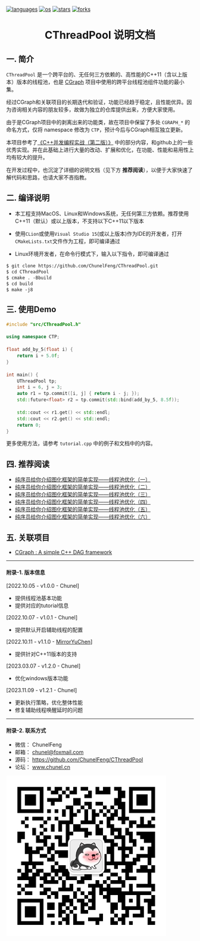 <p align="left">
  <a href="https://github.com/ChunelFeng/CThreadPool"><img src="https://badgen.net/badge/langs/C++/cyan?list=1" alt="languages"></a>
  <a href="https://github.com/ChunelFeng/CThreadPool"><img src="https://badgen.net/badge/os/MacOS,Linux,Windows/cyan?list=1" alt="os"></a>
  <a href="https://github.com/ChunelFeng/CThreadPool/stargazers"><img src="https://badgen.net/github/stars/ChunelFeng/CThreadPool?color=cyan" alt="stars"></a>
  <a href="https://github.com/ChunelFeng/CThreadPool/network/members"><img src="https://badgen.net/github/forks/ChunelFeng/CThreadPool?color=cyan" alt="forks"></a>
</p>

<h1 align="center">
  CThreadPool 说明文档
</h1>

## 一. 简介
`CThreadPool` 是一个跨平台的、无任何三方依赖的、高性能的C++11（含以上版本）版本的线程池，也是 [CGraph](https://github.com/ChunelFeng/CGraph) 项目中使用的跨平台线程池组件功能的最小集。

经过CGraph和关联项目的长期迭代和验证，功能已经趋于稳定，且性能优异。因为咨询相关内容的朋友较多，故做为独立的仓库提供出来，方便大家使用。

由于是CGraph项目中的剥离出来的功能类，故在项目中保留了多处 `CGRAPH_*` 的命名方式，仅将 namespace 修改为 `CTP`，预计今后与CGraph相互独立更新。

本项目参考了[《C++并发编程实战（第二版）》](https://nj.gitbooks.io/c/content/) 中的部分内容，和github上的一些优秀实现。并在此基础上进行大量的改动、扩展和优化，在功能、性能和易用性上均有较大的提升。

在开发过程中，也沉淀了详细的说明文档（见下方 <b>推荐阅读</b>），以便于大家快速了解代码和思路，也请大家不吝指教。

## 二. 编译说明
* 本工程支持MacOS、Linux和Windows系统，无任何第三方依赖。推荐使用C++11（默认）或以上版本，不支持以下C++11以下版本

* 使用`CLion`或使用`Visual Studio 15`(或以上版本)作为IDE的开发者，打开`CMakeLists.txt`文件作为工程，即可编译通过

* Linux环境开发者，在命令行模式下，输入以下指令，即可编译通过
```shell
$ git clone https://github.com/ChunelFeng/CThreadPool.git
$ cd CThreadPool
$ cmake . -Bbuild
$ cd build
$ make -j8
```

## 三. 使用Demo
```cpp
#include "src/CThreadPool.h"

using namespace CTP;

float add_by_5(float i) {
    return i + 5.0f;
}

int main() {
    UThreadPool tp;
    int i = 6, j = 3;
    auto r1 = tp.commit([i, j] { return i - j; });
    std::future<float> r2 = tp.commit(std::bind(add_by_5, 8.5f));

    std::cout << r1.get() << std::endl;
    std::cout << r2.get() << std::endl;
    return 0;
}
```
更多使用方法，请参考 `tutorial.cpp` 中的例子和文档中的内容。

## 四. 推荐阅读
* [纯序员给你介绍图化框架的简单实现——线程池优化（一）](http://www.chunel.cn/archives/cgraph-threadpool-1-introduce)
* [纯序员给你介绍图化框架的简单实现——线程池优化（二）](http://www.chunel.cn/archives/cgraph-threadpool-2-introduce)
* [纯序员给你介绍图化框架的简单实现——线程池优化（三）](http://www.chunel.cn/archives/cgraph-threadpool-3-introduce)
* [纯序员给你介绍图化框架的简单实现——线程池优化（四）](http://www.chunel.cn/archives/cgraph-threadpool-4-introduce)
* [纯序员给你介绍图化框架的简单实现——线程池优化（五）](http://www.chunel.cn/archives/cgraph-threadpool-5-introduce)
* [纯序员给你介绍图化框架的简单实现——线程池优化（六）](http://www.chunel.cn/archives/cgraph-threadpool-6-introduce)

## 五. 关联项目
* [CGraph : A simple C++ DAG framework](https://github.com/ChunelFeng/CGraph)

------------
#### 附录-1. 版本信息
[2022.10.05 - v1.0.0 - Chunel]
* 提供线程池基本功能
* 提供对应的tutorial信息

[2022.10.07 - v1.0.1 - Chunel]
* 提供默认开启辅助线程的配置

[2022.10.11 - v1.1.0 - [MirrorYuChen](https://github.com/MirrorYuChen)]
* 提供针对C++11版本的支持

[2023.03.07 - v1.2.0 - Chunel]
* 优化windows版本功能

[2023.11.09 - v1.2.1 - Chunel]
* 更新执行策略，优化整体性能
* 修复辅助线程唤醒延时的问题

------------
#### 附录-2. 联系方式
* 微信： ChunelFeng
* 邮箱： chunel@foxmail.com
* 源码： https://github.com/ChunelFeng/CThreadPool
* 论坛： www.chunel.cn

![CGraph Author](https://github.com/ChunelFeng/CThreadPool/blob/main/doc/image/CThreadPool%20Author.jpg)
